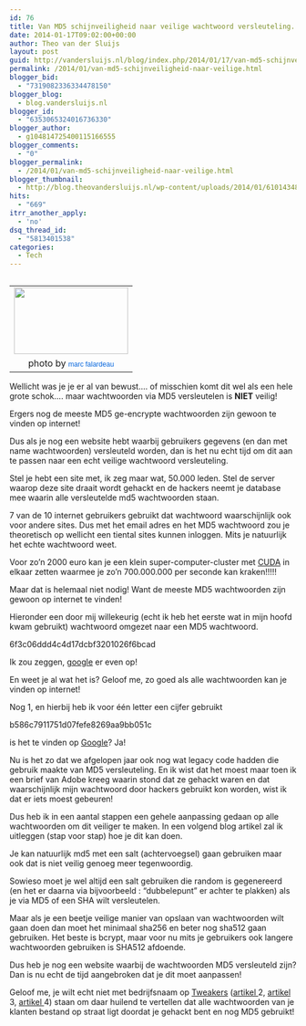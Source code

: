 ```yaml
---
id: 76
title: Van MD5 schijnveiligheid naar veilige wachtwoord versleuteling.
date: 2014-01-17T09:02:00+00:00
author: Theo van der Sluijs
layout: post
guid: http://vandersluijs.nl/blog/index.php/2014/01/17/van-md5-schijnveiligheid-naar-veilige/
permalink: /2014/01/van-md5-schijnveiligheid-naar-veilige.html
blogger_bid:
  - "7319082336334478150"
blogger_blog:
  - blog.vandersluijs.nl
blogger_id:
  - "6353065324016736330"
blogger_author:
  - g104814725400115166555
blogger_comments:
  - "0"
blogger_permalink:
  - /2014/01/van-md5-schijnveiligheid-naar-veilige.html
blogger_thumbnail:
  - http://blog.theovandersluijs.nl/wp-content/uploads/2014/01/6101434856_e7eafdfdf2_m.jpg
hits:
  - "669"
itrr_another_apply:
  - 'no'
dsq_thread_id:
  - "5813401538"
categories:
  - Tech
---
```

<table cellpadding="0" cellspacing="0" style="float: left; margin-right: 1em; text-align: left;">
  <tr>
    <td style="text-align: center;">
      <a href=https://vandersluijs.resultants-e.nl/2014/01/6101434856_e7eafdfdf2_m.jpg" style="clear: left; margin-bottom: 1em; margin-left: auto; margin-right: auto;"><img border="0" src=https://vandersluijs.resultants-e.nl/2014/01/6101434856_e7eafdfdf2_m.jpg" height="117" width="200" /></a>
    </td>
  </tr>
  
  <tr>
    <td style="text-align: center;">
      photo by&nbsp;<a href="http://www.flickr.com/photos/49889874@N05/" style="background-color: #fefefe; color: #0063dc; font-family: Arial, Helvetica, sans-serif; font-size: 12px; line-height: 18px; text-align: left; text-decoration: none;">marc falardeau</a>
    </td>
  </tr>
</table>

Wellicht was je je er al van bewust&#8230;. of misschien komt dit wel als een hele grote schok&#8230;. maar wachtwoorden via MD5 versleutelen is **NIET** veilig!

Ergers nog de meeste MD5 ge-encrypte wachtwoorden zijn gewoon te vinden op internet!

Dus als je nog een website hebt waarbij gebruikers gegevens (en dan met name wachtwoorden) versleuteld worden, dan is het nu echt tijd om dit aan te passen naar een echt veilige wachtwoord versleuteling.

<!--more-->Stel je hebt een site met, ik zeg maar wat, 50.000 leden. Stel de server waarop deze site draait wordt gehackt en de hackers neemt je database mee waarin alle versleutelde md5 wachtwoorden staan.

7 van de 10 internet gebruikers gebruikt dat wachtwoord waarschijnlijk ook voor andere sites. Dus met het email adres en het MD5 wachtwoord zou je theoretisch op wellicht een tiental sites kunnen inloggen. Mits je natuurlijk het echte wachtwoord weet.

Voor zo&#8217;n 2000 euro kan je een klein super-computer-cluster met <a href="http://www.nvidia.com/object/cuda_home_new.html" target="_blank">CUDA</a> in elkaar zetten waarmee je zo&#8217;n 700.000.000 per seconde kan kraken!!!!!

Maar dat is helemaal niet nodig! Want de meeste MD5 wachtwoorden zijn gewoon op internet te vinden!

Hieronder een door mij willekeurig (echt ik heb het eerste wat in mijn hoofd kwam gebruikt) wachtwoord omgezet naar een MD5 wachtwoord.

6f3c06ddd4c4d17dcbf3201026f6bcad

Ik zou zeggen, <a href="https://www.google.nl/search?q=6f3c06ddd4c4d17dcbf3201026f6bcad&oq=6f3c06ddd4c4d17dcbf3201026f6bcad&aqs=chrome..69i57.378j0j4&sourceid=chrome&espv=210&es_sm=119&ie=UTF-8" target="_blank">google</a> er even op!

En weet je al wat het is? Geloof me, zo goed als alle wachtwoorden kan je vinden op internet!

Nog 1, en hierbij heb ik voor één letter een cijfer gebruikt

b586c7911751d07fefe8269aa9bb051c

is het te vinden op <a href="https://www.google.nl/search?q=d209ac71d68631e9441a1cbc00d8d099&oq=d209ac71d68631e9441a1cbc00d8d099&aqs=chrome..69i57.355j0j4&sourceid=chrome&espv=210&es_sm=119&ie=UTF-8#es_sm=119&espv=210&q=b586c7911751d07fefe8269aa9bb051c&safe=active" target="_blank">Google</a>? Ja!

Nu is het zo dat we afgelopen jaar ook nog wat legacy code hadden die gebruik maakte van MD5 versleuteling. En ik wist dat het moest maar toen ik een brief van Adobe kreeg waarin stond dat ze gehackt waren en dat waarschijnlijk mijn wachtwoord door hackers gebruikt kon worden, wist ik dat er iets moest gebeuren!

Dus heb ik in een aantal stappen een gehele aanpassing gedaan op alle wachtwoorden om dit veiliger te maken. In een volgend blog artikel zal ik uitleggen (stap voor stap) hoe je dit kan doen.

Je kan natuurlijk md5 met een salt (achtervoegsel) gaan gebruiken maar ook dat is niet veilig genoeg meer tegenwoordig.

Sowieso moet je wel altijd een salt gebruiken die random is gegenereerd (en het er daarna via bijvoorbeeld : &#8220;dubbelepunt&#8221; er achter te plakken) als je via MD5 of een SHA wilt versleutelen.

Maar als je een beetje veilige manier van opslaan van wachtwoorden wilt gaan doen dan moet het minimaal&nbsp;sha256 en beter nog sha512 gaan gebruiken. Het beste is bcrypt, maar voor nu mits je gebruikers ook langere wachtwoorden gebruiken is SHA512 afdoende.

Dus heb je nog een website waarbij de wachtwoorden MD5 versleuteld zijn? Dan is nu echt de tijd aangebroken dat je dit moet aanpassen!

Geloof me, je wilt echt niet met bedrijfsnaam op <a href="http://tweakers.net/nieuws/88290/hackers-ontvreemden-wachtwoorden-scribd-gebruikers.html" target="_blank">Tweakers</a> (<a href="http://tweakers.net/nieuws/92697/miljoenen-plaintext-wachtwoorden-van-datingsites-liggen-op-straat.html" target="_blank">artikel </a>2, <a href="http://tweakers.net/nieuws/92397/gestolen-wachtwoorden-adobe-gebruikers-waren-niet-gehasht.html" target="_blank">artikel </a>3, <a href="http://tweakers.net/nieuws/82411/wachtwoorden-miljoenen-linkedin-gebruikers-op-straat.html" target="_blank">artikel </a>4) staan om daar huilend te vertellen dat alle wachtwoorden van je klanten bestand op straat ligt doordat je gehackt bent en nog MD5 gebruikt!